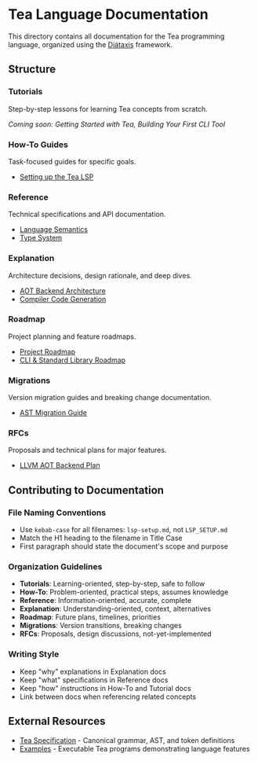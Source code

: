 # Tea Language Documentation

This directory contains all documentation for the Tea programming language, organized using the [Diátaxis](https://diataxis.fr/) framework.

## Structure

### Tutorials
Step-by-step lessons for learning Tea concepts from scratch.

*Coming soon: Getting Started with Tea, Building Your First CLI Tool*

### How-To Guides
Task-focused guides for specific goals.

- [Setting up the Tea LSP](how-to/lsp-setup.md)

### Reference
Technical specifications and API documentation.

- [Language Semantics](reference/language/semantics.md)
- [Type System](reference/language/type-system.md)

### Explanation
Architecture decisions, design rationale, and deep dives.

- [AOT Backend Architecture](explanation/aot-backend.md)
- [Compiler Code Generation](explanation/compiler-codegen.md)

### Roadmap
Project planning and feature roadmaps.

- [Project Roadmap](roadmap/project-roadmap.md)
- [CLI & Standard Library Roadmap](roadmap/cli-stdlib.md)

### Migrations
Version migration guides and breaking change documentation.

- [AST Migration Guide](migrations/ast-migration.md)

### RFCs
Proposals and technical plans for major features.

- [LLVM AOT Backend Plan](rfcs/aot-llvm-plan.md)

## Contributing to Documentation

### File Naming Conventions
- Use `kebab-case` for all filenames: `lsp-setup.md`, not `LSP_SETUP.md`
- Match the H1 heading to the filename in Title Case
- First paragraph should state the document's scope and purpose

### Organization Guidelines
- **Tutorials**: Learning-oriented, step-by-step, safe to follow
- **How-To**: Problem-oriented, practical steps, assumes knowledge
- **Reference**: Information-oriented, accurate, complete
- **Explanation**: Understanding-oriented, context, alternatives
- **Roadmap**: Future plans, timelines, priorities
- **Migrations**: Version transitions, breaking changes
- **RFCs**: Proposals, design discussions, not-yet-implemented

### Writing Style
- Keep "why" explanations in Explanation docs
- Keep "what" specifications in Reference docs
- Keep "how" instructions in How-To and Tutorial docs
- Link between docs when referencing related concepts

## External Resources

- [Tea Specification](../spec/) - Canonical grammar, AST, and token definitions
- [Examples](../examples/) - Executable Tea programs demonstrating language features
